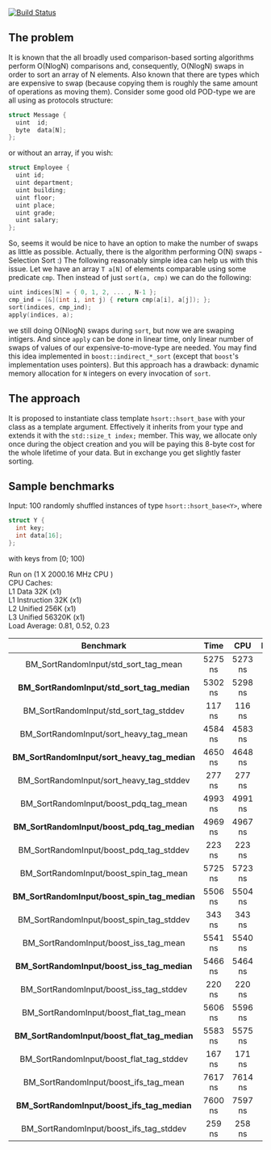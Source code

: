 [![Build Status](https://travis-ci.com/nickitat/hsort.svg?branch=master)](https://travis-ci.com/nickitat/hsort)

## The problem

It is known that the all broadly used comparison-based sorting algorithms perform O(NlogN) comparisons and, consequently, O(NlogN) swaps in order to sort an array of N elements.
Also known that there are types which are expensive to swap (because copying them is roughly the same amount of operations as moving them).
Consider some good old POD-type we are all using as protocols structure:

```cpp
struct Message {
  uint  id;
  byte  data[N];
};
```

or without an array, if you wish:

```cpp
struct Employee {
  uint id;
  uint department;
  uint building;
  uint floor;
  uint place;
  uint grade;
  uint salary;
};
```

So, seems it would be nice to have an option to make the number of swaps as little as possible.
Actually, there is the algorithm performing O(N) swaps - Selection Sort :)
The following reasonably simple idea can help us with this issue.
Let we have an array `T a[N]` of elements comparable using some predicate `cmp`.
Then instead of just `sort(a, cmp)` we can do the following:
```cpp
uint indices[N] = { 0, 1, 2, ... , N-1 };
cmp_ind = [&](int i, int j) { return cmp(a[i], a[j]); };
sort(indices, cmp_ind);
apply(indices, a);
```
we still doing O(NlogN) swaps during `sort`, but now we are swaping intigers.
And since `apply` can be done in linear time, only linear number of swaps of values of our expensive-to-move-type are needed.
You may find this idea implemented in `boost::indirect_*_sort` (except that `boost`'s implementation uses pointers).
But this approach has a drawback: dynamic memory allocation for `N` integers on every invocation of `sort`.

## The approach

It is proposed to instantiate class template `hsort::hsort_base` with your class as a template argument.
Effectively it inherits from your type and extends it with the `std::size_t index;` member.
This way, we allocate only once during the object creation and you will be paying this 8-byte cost for the whole lifetime of your data.
But in exchange you get slightly faster sorting.

## Sample benchmarks

Input: 100 randomly shuffled instances of type `hsort::hsort_base<Y>`, where
```cpp
struct Y {
  int key;
  int data[16];
};
```
with keys from [0; 100)


Run on (1 X 2000.16 MHz CPU )<br/>
CPU Caches:<br/>
  L1 Data 32K (x1)<br/>
  L1 Instruction 32K (x1)<br/>
  L2 Unified 256K (x1)<br/>
  L3 Unified 56320K (x1)<br/>
Load Average: 0.81, 0.52, 0.23<br/>


**Benchmark**|**Time**|**CPU**|**Iterations**
:-----:|:-----:|:-----:|:-----:
BM\_SortRandomInput/std\_sort\_tag\_mean|5275 ns|5273 ns|10
**BM\_SortRandomInput/std\_sort\_tag\_median**|5302 ns|5298 ns|10
BM\_SortRandomInput/std\_sort\_tag\_stddev|117 ns|116 ns|10
BM\_SortRandomInput/sort\_heavy\_tag\_mean|4584 ns|4583 ns|10
**BM\_SortRandomInput/sort\_heavy\_tag\_median**|4650 ns|4648 ns|10
BM\_SortRandomInput/sort\_heavy\_tag\_stddev|277 ns|277 ns|10
BM\_SortRandomInput/boost\_pdq\_tag\_mean|4993 ns|4991 ns|10
**BM\_SortRandomInput/boost\_pdq\_tag\_median**|4969 ns|4967 ns|10
BM\_SortRandomInput/boost\_pdq\_tag\_stddev|223 ns|223 ns|10
BM\_SortRandomInput/boost\_spin\_tag\_mean|5725 ns|5723 ns|10
**BM\_SortRandomInput/boost\_spin\_tag\_median**|5506 ns|5504 ns|10
BM\_SortRandomInput/boost\_spin\_tag\_stddev|343 ns|343 ns|10
BM\_SortRandomInput/boost\_iss\_tag\_mean|5541 ns|5540 ns|10
**BM\_SortRandomInput/boost\_iss\_tag\_median**|5466 ns|5464 ns|10
BM\_SortRandomInput/boost\_iss\_tag\_stddev|220 ns|220 ns|10
BM\_SortRandomInput/boost\_flat\_tag\_mean|5606 ns|5596 ns|10
**BM\_SortRandomInput/boost\_flat\_tag\_median**|5583 ns|5575 ns|10
BM\_SortRandomInput/boost\_flat\_tag\_stddev|167 ns|171 ns|10
BM\_SortRandomInput/boost\_ifs\_tag\_mean|7617 ns|7614 ns|10
**BM\_SortRandomInput/boost\_ifs\_tag\_median**|7600 ns|7597 ns|10
BM\_SortRandomInput/boost\_ifs\_tag\_stddev|259 ns|258 ns|10
